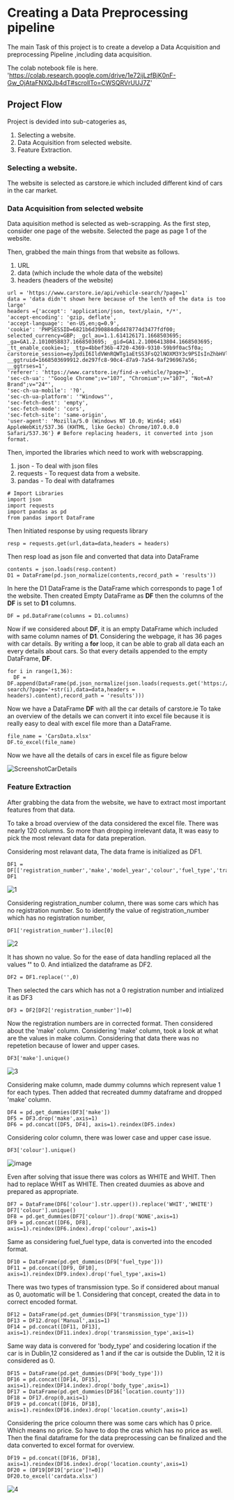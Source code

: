 # Creating a Data Preprocessing pipeline
The main Task of this project is to create a develop a Data Acquisition and preprocessing Pipeline ,including data acquisition.

The colab notebook file is here.
'https://colab.research.google.com/drive/1e72ijLzfBjK0nF-Gw_OjAtaFNXQJb4dT#scrollTo=CWSQRVrUUJ7Z'

## Project Flow
Project is devided into sub-catogeries as,
1. Selecting a website.
2. Data Acquisition from selected website.
3. Feature Extraction.

### Selecting a website.
The website is selected as carstore.ie which included different kind of cars in the car market.

### Data Acquisition from selected website
Data aquisition method is selected as web-scrapping.
As the first step, consider one page of the website.
Selected the page as page 1 of the website.

Then, grabbed the main things from that website as follows.
1. URL
2. data (which include the whole data of the website)
3. headers (headers of the website)

```
url = 'https://www.carstore.ie/api/vehicle-search/?page=1'
data = 'data didn't shown here because of the lenth of the data is too large'
headers ={'accept': 'application/json, text/plain, */*',
'accept-encoding': 'gzip, deflate',
'accept-language': 'en-US,en;q=0.9',
'cookie': 'PHPSESSID=6821b6d390884dbd478774d3477fdf00; selected_currency=GBP; _gcl_au=1.1.614126171.1668503695; _ga=GA1.2.1010058837.1668503695; _gid=GA1.2.1006413804.1668503695; _tt_enable_cookie=1; _ttp=4bbef36b-4720-4369-9310-59b9f0ac5f0a; carstoreie_session=eyJpdiI6IldVWnRQWTg1aEtSS3FsQ2lNOXM3Y3c9PSIsInZhbHVlIjoiU1lwSHFLeWxYRDVSOFl0Nm16MEtreTBlSnJLVlFab1U5ckFwUzNwN1Y2bDEzQ3RyaTN4TnY5cUM1RFwvdnJoYzdtb2tERjA1cWlqVUR5c3lVNU9BSzI0cnJtVlJrYnE5ZUJhZ200c09jRkNlZ3NQSVBMbnAxSHRMS1lGeDhRQnNCIiwibWFjIjoiOTM3YTlkMGVlZWY4OTI1ZWNlMDUxMzRiYTI2Yzg5YzkwNGFmNjdjNGIxY2NlZTNlYmJiNzk4NzQzOTVjODgxMiJ9; __ggtruid=1668503699912.de297fc8-90c4-d7a9-7a54-9af296967a56; __ggtrses=1',
'referer': 'https://www.carstore.ie/find-a-vehicle/?page=3',
'sec-ch-ua': '"Google Chrome";v="107", "Chromium";v="107", "Not=A?Brand";v="24"',
'sec-ch-ua-mobile': '?0',
'sec-ch-ua-platform': '"Windows"',
'sec-fetch-dest': 'empty',
'sec-fetch-mode': 'cors',
'sec-fetch-site': 'same-origin',
'user-agent': 'Mozilla/5.0 (Windows NT 10.0; Win64; x64) AppleWebKit/537.36 (KHTML, like Gecko) Chrome/107.0.0.0 Safari/537.36'} # Before replacing headers, it converted into json format.

```

Then, imported the libraries which need to work with webscrapping.
1. json - To deal with json files
2. requests - To request data from a website.
3. pandas - To deal with dataframes

```
# Import Libraries
import json
import requests
import pandas as pd
from pandas import DataFrame
```

Then Initiated response by using requests library
```
resp = requests.get(url,data=data,headers = headers)
```

Then resp load as json file and converted that data into DataFrame
```
contents = json.loads(resp.content)
D1 = DataFrame(pd.json_normalize(contents,record_path = 'results'))
```
In here the D1 DataFrame is the DataFrame which corresponds to page 1 of the website.
Then created Empty DataFrame as **DF** then the columns of the **DF** is set to **D1** columns.

```
DF = pd.DataFrame(columns = D1.columns)
```

Now if we considered about **DF**, it is an empty DataFrame which included with same column names of **D1**.
Considering the webpage, it has 36 pages with car details.
By writing a **for** loop, it can be able to grab all data each an every details about cars.
So that every details appended to the empty DataFrame, **DF**.

```
for i in range(1,36):
  DF = DF.append(DataFrame(pd.json_normalize(json.loads(requests.get('https://www.carstore.ie/api/vehicle-search/?page='+str(i),data=data,headers = headers).content),record_path = 'results')))
```
Now we have a DataFrame **DF** with all the car details of carstore.ie
To take an overview of the details we can convert it into excel file because it is really easy to deal with excel file more than a DataFrame.

```
file_name = 'CarsData.xlsx'
DF.to_excel(file_name)
```

Now we have all the details of cars in excel file as figure below

![ScreenshotCarDetails](https://user-images.githubusercontent.com/45353233/205383760-c08dfb9e-7bb6-435e-a4fb-0350f0cd6bc4.png)

### Feature Extraction
After grabbing the data from the website, we have to extract most important features from that data.

To take a broad overview of the data considered the excel file. There was nearly 120 columns. So more than dropping irrelevant data, It was easy to pick the most relevant data for data preperation.

Considering most relavant data, The data frame is initialized as DF1.
```
DF1 = DF[['registration_number','make','model_year','colour','fuel_type','transmission_type','body_type','engine_size','price','odometer_in_km','location.county']]
DF1
```
![1](https://user-images.githubusercontent.com/45353233/205882597-39740e4f-cc07-47d2-8384-85f5850b2696.png)

Considering registration_number column, there was some cars which has no registration number. So to identify the value of registration_number which has no registration number,

```
DF1['registration_number'].iloc[0]
```
![2](https://user-images.githubusercontent.com/45353233/205883244-fd8fed83-d463-44aa-824e-e1cafadf9cf3.png)

It has shown no value. 
So for the ease of data handling replaced all the values **''** to 0. And intialized the dataframe as DF2.

```
DF2 = DF1.replace('',0)
```

Then selected the cars which has not a 0 registration number and intialized it as DF3
```
DF3 = DF2[DF2['registration_number']!=0]
```

Now the registration numbers are in corrected format. Then considered about the 'make' column.
Considering 'make' column, took a look at what are the values in make column. Considering that data there was no repetetion because of lower and upper cases.

```
DF3['make'].unique()
```
![3](https://user-images.githubusercontent.com/45353233/205885058-b6195171-64b3-4913-a9b7-fd95b40e78a4.png)

Considering make column, made dummy columns which represent value 1 for each types. Then added that recreated dummy dataframe and dropped 'make' column.

```
DF4 = pd.get_dummies(DF3['make'])
DF5 = DF3.drop('make',axis=1)
DF6 = pd.concat([DF5, DF4], axis=1).reindex(DF5.index)
```

Considering color column, there was lower case and upper case issue.
```
DF3['colour'].unique()
```
![image](https://user-images.githubusercontent.com/45353233/205886525-7be7246d-ffb2-47e0-8820-f1d67f89a8bb.png)

Even after solving that issue there was colors as WHITE and WHIT. Then had to replace WHIT as WHITE.
Then created duumies as above and prepared as appropriate.

```
DF7 = DataFrame(DF6['colour'].str.upper()).replace('WHIT','WHITE')
DF7['colour'].unique()
DF8 = pd.get_dummies(DF7['colour']).drop('NONE',axis=1)
DF9 = pd.concat([DF6, DF8], axis=1).reindex(DF6.index).drop('colour',axis=1)
```

Same as considering fuel_fuel type, data is converted into the encoded format.

```
DF10 = DataFrame(pd.get_dummies(DF9['fuel_type']))
DF11 = pd.concat([DF9, DF10], axis=1).reindex(DF9.index).drop('fuel_type',axis=1)
```

There was two types of transmission type. So if considered about manual as 0, auotomatic will be 1. Considering that concept, created the data in to correct encoded format.

```
DF12 = DataFrame(pd.get_dummies(DF9['transmission_type']))
DF13 = DF12.drop('Manual',axis=1)
DF14 = pd.concat([DF11, DF13], axis=1).reindex(DF11.index).drop('transmission_type',axis=1)
```

Same way data is convered for 'body_type' and cosidering location if the car is in Dublin,12 considered as 1 and if the car is outside the Dublin, 12 it is considered as 0.

```
DF15 = DataFrame(pd.get_dummies(DF9['body_type']))
DF16 = pd.concat([DF14, DF15], axis=1).reindex(DF14.index).drop('body_type',axis=1)
DF17 = DataFrame(pd.get_dummies(DF16['location.county']))
DF18 = DF17.drop(0,axis=1)
DF19 = pd.concat([DF16, DF18], axis=1).reindex(DF16.index).drop('location.county',axis=1)
```

Considering the price coloumn there was some cars which has 0 price. Which means no price. So have to dop the cras which has no price as well. Then the final dataframe for the data preprocessing can be finalized and the data converted to excel format for overview.
```
DF19 = pd.concat([DF16, DF18], axis=1).reindex(DF16.index).drop('location.county',axis=1)
DF20 = (DF19[DF19['price']!=0])
DF20.to_excel('cardata.xlsx')
```
![4](https://user-images.githubusercontent.com/45353233/205891728-5b034cdd-d7b9-4d83-9678-a1fca1ac25b5.png)


